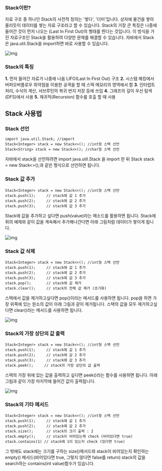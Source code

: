 ### Stack이란?

자료 구조 중 하나인 Stack의 사전적 정의는 '쌓다', '더미'입니다. 상자에 물건을 쌓아 올리듯이 데이터를 쌓는 자료 구조라고 할 수 있습니다. Stack의 가장 큰 특징은 나중에 들어간 것이 먼저 나오는 (Last In First Out)의 형태를 띈다는 것입니다. 이 방식을 가진 자료구조인 Stack을 활용하여 다양한 문제를 해결할 수 있습니다. 자바에서 Stack은 java.util.Stack을 import하면 바로 사용할 수 있습니다.

 



![img](https://blog.kakaocdn.net/dn/YhtxB/btqHsbZTFED/DhCPI65pmzfsqETjti138k/img.jpg)



### Stack의 특징

**1.** 먼저 들어간 자료가 나중에 나옴 LIFO(Last In First Out) 구조
**2.** 시스템 해킹에서 버퍼오버플로우 취약점을 이용한 공격을 할 때 스택 메모리의 영역에서 함 
**3.** 인터럽트처리, 수식의 계산, 서브루틴의 복귀 번지 저장 등에 쓰임
**4.** 그래프의 깊이 우선 탐색(DFS)에서 사용
**5.** 재귀적(Recursion) 함수를 호출 할 때 사용

 

##  Stack 사용법 

### Stack 선언

```
import java.util.Stack; //import
Stack<Integer> stack = new Stack<>(); //int형 스택 선언
Stack<String> stack = new Stack<>(); //char형 스택 선언
```

자바에서 stack을 선언하려면 <stack>import java.util.Stack 을 import 한 뒤 Stack<Element> stack = new Stack<>();과 같은 형식으로 선언하면 됩니다. 

 

### Stack 값 추가

```
Stack<Integer> stack = new Stack<>(); //int형 스택 선언
stack.push(1);     // stack에 값 1 추가
stack.push(2);     // stack에 값 2 추가
stack.push(3);     // stack에 값 3 추가
```

Stack에 값을 추가하고 싶다면 push(value)라는 메소드를 활용하면 됩니다. Stack에 위의 예제와 같이 값을 계속해서 추가해나간다면 아래 그림처럼 데이터가 쌓이게 됩니다.



![img](https://blog.kakaocdn.net/dn/cbrGNm/btqHsbZTFF4/qJgrCMjCTFd1d6uU7EV4k0/img.png)



### Stack 값 삭제

```
Stack<Integer> stack = new Stack<>(); //int형 스택 선언
stack.push(1);     // stack에 값 1 추가
stack.push(2);     // stack에 값 2 추가
stack.push(3);     // stack에 값 3 추가
stack.pop();       // stack에 값 제거
stack.clear();     // stack의 전체 값 제거 (초기화)
```

 스택에서 값을 제거하고싶다면 pop()이라는 메서드를 사용하면 됩니다. pop을 하면 가장 위쪽에 있는 원소의 값이 아래 그림과 같이 제거됩니다. 스택의 값을 모두 제거하고싶다면 clear()라는 메서드를 사용하면 됩니다.



![img](https://blog.kakaocdn.net/dn/cru4A7/btqHra73O8h/Q2fkHsFA9NJFxsD5n1AKN0/img.png)



 

### Stack의 가장 상단의 값 출력

```
Stack<Integer> stack = new Stack<>(); //int형 스택 선언
stack.push(1);     // stack에 값 1 추가
stack.push(2);     // stack에 값 2 추가
stack.push(3);     // stack에 값 3 추가
stack.peek();     // stack의 가장 상단의 값 출력
```

스택의 가장 위에 있는 값을 출력하고 싶다면 peek()라는 함수를 사용하면 됩니다. 아래 그림과 같이 가장 마지막에 들어간 값이 출력됩니다.



![img](https://blog.kakaocdn.net/dn/HfKZA/btqHgqLjLJG/mk3ViUTmahCubC86UCptK1/img.png)



 

### Stack의 기타 메서드

```
Stack<Integer> stack = new Stack<>(); //int형 스택 선언
stack.push(1);     // stack에 값 1 추가
stack.push(2);     // stack에 값 2 추가
stack.size();      // stack의 크기 출력 : 2
stack.empty();     // stack이 비어있는제 check (비어있다면 true)
stack.contains(1) // stack에 1이 있는지 check (있다면 true)
```

그 밖에도 stack에는 크기를 구하는 size()메서드와 stack이 비어있는지 확인하는 empty() 메서드(비어있다면 true, 그렇지 않다면 false를 return) stack의 값을 search하는 contains(int value)함수가 있습니다.